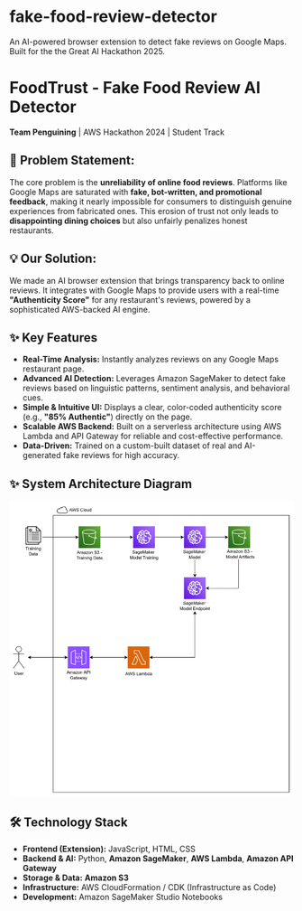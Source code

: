 # fake-food-review-detector
An AI-powered browser extension to detect fake reviews on Google Maps. Built for the the Great AI Hackathon 2025.

# FoodTrust - Fake Food Review AI Detector

**Team Penguining** | AWS Hackathon 2024 | Student Track

## 🤔 Problem Statement:

The core problem is the **unreliability of online food reviews**. Platforms like Google Maps are saturated with **fake, bot-written, and promotional feedback**, making it nearly impossible for consumers to distinguish genuine experiences from fabricated ones. This erosion of trust not only leads to **disappointing dining choices** but also unfairly penalizes honest restaurants.

## 💡 Our Solution: 

We made an AI browser extension that brings transparency back to online reviews. It integrates with Google Maps to provide users with a real-time **"Authenticity Score"** for any restaurant's reviews, powered by a sophisticated AWS-backed AI engine.

## ✨ Key Features

*   **Real-Time Analysis:** Instantly analyzes reviews on any Google Maps restaurant page.
*   **Advanced AI Detection:** Leverages Amazon SageMaker to detect fake reviews based on linguistic patterns, sentiment analysis, and behavioral cues.
*   **Simple & Intuitive UI:** Displays a clear, color-coded authenticity score (e.g., **"85% Authentic"**) directly on the page.
*   **Scalable AWS Backend:** Built on a serverless architecture using AWS Lambda and API Gateway for reliable and cost-effective performance.
*   **Data-Driven:** Trained on a custom-built dataset of real and AI-generated fake reviews for high accuracy.

## ✨ System Architecture Diagram
![System Architecture Diagram](./architecture_diagram.png)

## 🛠️ Technology Stack

*   **Frontend (Extension):** JavaScript, HTML, CSS
*   **Backend & AI:** Python, **Amazon SageMaker**, **AWS Lambda**, **Amazon API Gateway**
*   **Storage & Data:** **Amazon S3**
*   **Infrastructure:** AWS CloudFormation / CDK (Infrastructure as Code)
*   **Development:** Amazon SageMaker Studio Notebooks
